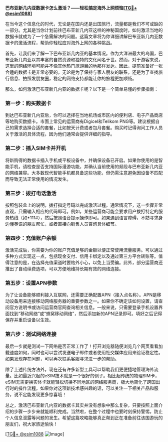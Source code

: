 **巴布亚新几内亚数据卡怎么激活？——轻松搞定海外上网烦恼[[TG💪+ @esim1088](https://t.me/s/esim1088)]**

在当今这个信息化的时代，无论是在国内还是出国旅行，流量都是我们不可或缺的一部分。尤其是当你计划前往巴布亚新几内亚这样的神秘国度时，如何激活当地的数据卡就成为了一个急需解决的问题。这篇文章将为你详细讲解巴布亚新几内亚数据卡的激活流程，帮助你轻松应对海外上网的各种挑战。

首先，让我们来了解一下巴布亚新几内亚的基本情况。作为大洋洲最大的岛国，巴布亚新几内亚以其丰富的自然资源和独特的文化闻名于世。然而，对于游客来说，这里的网络环境可能并不像其他热门旅游目的地那样发达。因此，提前准备好一张合适的数据卡是非常必要的。无论是为了保持与家人朋友的联系，还是为了查找旅行信息、拍照发朋友圈，稳定的网络支持都能让你的旅程更加顺畅。

那么，如何激活巴布亚新几内亚的数据卡呢？以下是一个简单易懂的步骤指南：

### 第一步：购买数据卡

到达巴布亚新几内亚后，你可以选择在当地机场或市区内的便利店、电子产品商店等地购买数据卡。市面上常见的运营商有Digicel和Telikom PNG等。建议根据自己的需求选择合适的套餐，比如按天计费或者包月套餐。购买时记得询问工作人员关于激活的具体流程，因为他们通常会提供详细的指导。

### 第二步：插入SIM卡并开机

将新购得的数据卡插入手机或平板设备中，并确保设备已开启。如果你使用的是智能手机，请检查是否支持国际漫游功能，并确认当前使用的频段与巴布亚新几内亚的网络兼容。大多数现代智能手机都具备这些功能，但仍需注意避免因设备不匹配而导致无法正常使用的情况发生。

### 第三步：拨打电话激活

按照包装盒上的说明，拨打指定号码以完成激活过程。通常情况下，这一步骤非常直观，只需输入相应的代码即可。例如，某些运营商可能会要求用户拨打特定的服务热线（如*111#），然后按照语音提示操作即可。如果遇到语言障碍，不妨寻求身边懂英语的朋友帮忙，或者直接向销售人员咨询具体细节。

### 第四步：充值账户余额

激活完成后，你需要为你的账户充值足够的金额以便正常使用流量服务。可以通过多种方式实现这一点，包括现金支付、信用卡绑定以及通过第三方平台转账等。值得注意的是，在选择充值渠道时要格外小心，以免上当受骗。此外，部分运营商还推出了自动续费选项，可以方便地维持长期有效的网络连接。

### 第五步：设置APN参数

为了让设备能够顺利接入互联网，还需要正确配置APN（接入点名称）。APN是移动设备用来连接移动网络服务器的重要参数之一。如果你不确定该如何设置，请查阅官方说明书或访问运营商官网查询相关信息。一般来说，只需要登录手机设置界面找到“移动网络”或“蜂窝移动网络”，然后添加新的APN记录即可。填好之后记得保存并重启设备以生效。

### 第六步：测试网络连接

最后一步就是测试一下网络是否正常工作了！打开浏览器随便浏览几个网页看看加载速度如何，同时也可以尝试发送电子邮件或者使用社交媒体应用来验证稳定性。如果发现存在问题，可以再次联系客服寻求进一步的帮助。

除了上述传统方法外，现在还有许多新型工具可以帮助我们更便捷地管理海外流量。比如最近兴起的eSIM技术就是一个很好的例子。相比起传统的物理SIM卡，eSIM无需更换实体卡就能轻松切换不同地区的网络服务商，极大地简化了跨国出行时的操作流程。如果你对这项新技术感兴趣的话，可以关注一下相关产品和服务，说不定能发现更多惊喜哦！

总之，激活巴布亚新几内亚的数据卡其实并没有想象中那么复杂，只要按照上面介绍的步骤一步步来就能顺利完成。当然啦，在整个过程中也要时刻保持警惕，防止个人信息泄露等问题的发生。希望这篇攻略能够真正帮到正在准备前往该国游玩的朋友们，祝大家旅途愉快！

[[TG💪+ @esim1088](https://t.me/s/esim1088) ![Image](https://i.postimg.cc/4NQfJmqS/Snipaste-2025-05-13-00-14-12.png)]